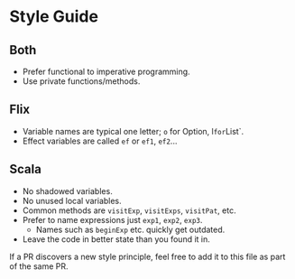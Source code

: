# Style Guide

## Both

- Prefer functional to imperative programming.
- Use private functions/methods.

## Flix

- Variable names are typical one letter; `o` for Option, l` for `List`.
- Effect variables are called `ef` or `ef1`, `ef2`...

## Scala

- No shadowed variables.
- No unused local variables.
- Common methods are `visitExp`, `visitExps`, `visitPat`, etc.
- Prefer to name expressions just `exp1`, `exp2`, `exp3`.
  - Names such as `beginExp` etc. quickly get outdated.
- Leave the code in better state than you found it in.

If a PR discovers a new style principle, feel free to add it to this file as part of the same PR.
